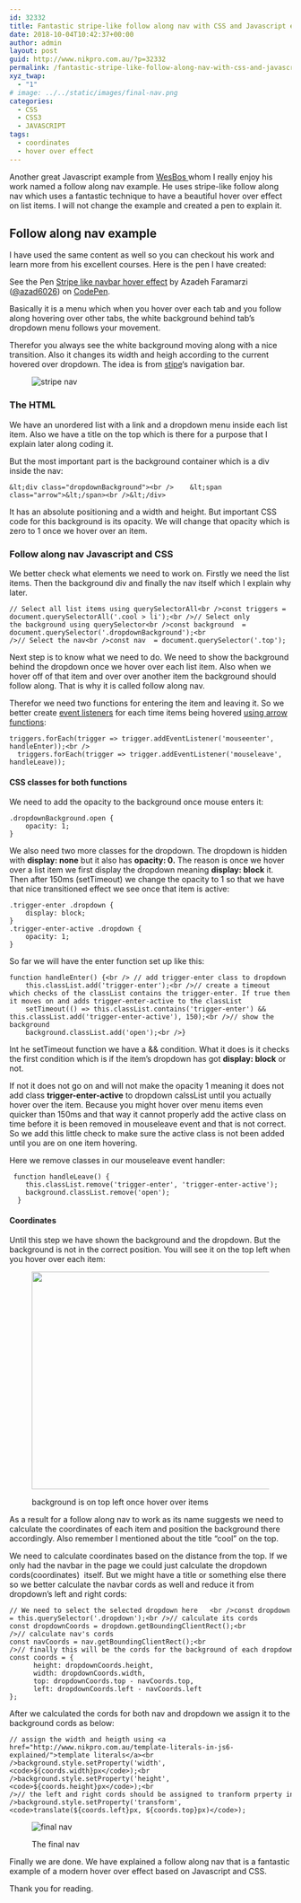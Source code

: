 ```yaml
---
id: 32332
title: Fantastic stripe-like follow along nav with CSS and Javascript explained
date: 2018-10-04T10:42:37+00:00
author: admin
layout: post
guid: http://www.nikpro.com.au/?p=32332
permalink: /fantastic-stripe-like-follow-along-nav-with-css-and-javascript-explained/
xyz_twap:
  - "1"
# image: ../../static/images/final-nav.png
categories:
  - CSS
  - CSS3
  - JAVASCRIPT
tags:
  - coordinates
  - hover over effect
---
```

Another great Javascript example from <a href="http://wesbos.com" target="_blank" rel="noopener noreferrer">WesBos </a>whom I really enjoy his work named a follow along nav example. He uses stripe-like follow along nav which uses a fantastic technique to have a beautiful hover over effect on list items. I will not change the example and created a pen to explain it.

## Follow along nav example

I have used the same content as well so you can checkout his work and learn more from his excellent courses. Here is the pen I have created:

<p data-height="500" data-theme-id="0" data-slug-hash="QZNEdq" data-default-tab="css,result" data-user="azad6026" data-pen-title="Stripe like navbar hover effect" class="codepen">
  See the Pen <a href="https://codepen.io/azad6026/pen/QZNEdq/">Stripe like navbar hover effect</a> by Azadeh Faramarzi (<a href="https://codepen.io/azad6026">@azad6026</a>) on <a href="https://codepen.io">CodePen</a>.
</p>

Basically it is a menu which when you hover over each tab and you follow along hovering over other tabs, the white background behind tab&#8217;s dropdown menu follows your movement.

Therefor you always see the white background moving along with a nice transition. Also it changes its width and heigh according to the current hovered over dropdown. The idea is from <a href="http://stripe.com" target="_blank" rel="noopener noreferrer">stipe</a>&#8216;s navigation bar.<figure class="wp-block-image">

<img src="http://www.nikpro.com.austipe-nav.png" alt="stripe nav" class="wp-image-32336" srcset="http://testgatsby.localstipe-nav.png 1400w, http://testgatsby.localstipe-nav-300x171.png 300w, http://testgatsby.localstipe-nav-768x439.png 768w, http://testgatsby.localstipe-nav-1024x585.png 1024w" sizes="(max-width: 1400px) 100vw, 1400px" /> </figure> 

### The HTML

We have an unordered list with a link and a dropdown menu inside each list item. Also we have a title on the top which is there for a purpose that I explain later along coding it.

But the most important part is the background container which is a div inside the nav:


```
&lt;div class="dropdownBackground"><br />    &lt;span class="arrow">&lt;/span><br />&lt;/div>
```


It has an absolute positioning and a width and height. But important CSS code for this background is its opacity. We will change that opacity which is zero to 1 once we hover over an item.

### Follow along nav Javascript and CSS

We better check what elements we need to work on. Firstly we need the list items. Then the background div and finally the nav itself which I explain why later.


```
// Select all list items using querySelectorAll<br />const triggers = document.querySelectorAll('.cool > li');<br />// Select only the background using querySelector<br />const background  = document.querySelector('.dropdownBackground');<br />// Select the nav<br />const nav  = document.querySelector('.top');
```


Next step is to know what we need to do. We need to show the background behind the dropdown once we hover over each list item. Also when we hover off of that item and over over another item the background should follow along. That is why it is called follow along nav.

Therefor we need two functions for entering the item and leaving it. So we better create [event listeners](http://www.nikpro.com.au/event-handlers-and-event-listeners-in-javascript-part-1/) for each time items being hovered [using arrow functions](http://www.nikpro.com.au/some-arrow-function-benefits-with-examples-explained/):


```
triggers.forEach(trigger => trigger.addEventListener('mouseenter', handleEnter));<br />
  triggers.forEach(trigger => trigger.addEventListener('mouseleave', handleLeave));
```


#### CSS classes for both functions

We need to add the opacity to the background once mouse enters it:


```
.dropdownBackground.open {
    opacity: 1;
}
```


We also need two more classes for the dropdown. The dropdown is hidden with **display: none** but it also has **opacity: 0.** The reason is once we hover over a list item we first display the dropdown meaning **display: block** it. Then after 150ms (setTimeout) we change the opacity to 1 so that we have that nice transitioned effect we see once that item is active:


```
.trigger-enter .dropdown {
    display: block;
}
.trigger-enter-active .dropdown {
    opacity: 1;
}
```


So far we will have the enter function set up like this:


```
function handleEnter() {<br /> // add trigger-enter class to dropdown
    this.classList.add('trigger-enter');<br />// create a timeout which checks of the classList contains the trigger-enter. If true then it moves on and adds trigger-enter-active to the classList
    setTimeout(() => this.classList.contains('trigger-enter') && this.classList.add('trigger-enter-active'), 150);<br />// show the background
    background.classList.add('open');<br />}
```


Int he setTimeout function we have a && condition. What it does is it checks the first condition which is if the item&#8217;s dropdown has got **display: block** or not. 

If not it does not go on and will not make the opacity 1 meaning it does not add class **trigger-enter-active** to dropdown calssList until you actually hover over the item. Because you might hover over menu items even quicker than 150ms and that way it cannot properly add the active class on time before it is been removed in mouseleave event and that is not correct. So we add this little check to make sure the active class is not been added until you are on one item hovering.

Here we remove classes in our mouseleave event handler:


```
 function handleLeave() {
    this.classList.remove('trigger-enter', 'trigger-enter-active');
    background.classList.remove('open');
  }
```


#### Coordinates

Until this step we have shown the background and the dropdown. But the background is not in the correct position. You will see it on the top left when you hover over each item:<figure class="wp-block-image is-resized">

<img src="http://www.nikpro.com.aubackground-shown.png" alt="" class="wp-image-32333" width="580" height="388" srcset="http://testgatsby.localbackground-shown.png 434w, http://testgatsby.localbackground-shown-300x200.png 300w" sizes="(max-width: 580px) 100vw, 580px" /> <figcaption>background is on top left once hover over items</figcaption></figure> 

As a result for a follow along nav to work as its name suggests we need to calculate the coordinates of each item and position the background there accordingly. Also remember I mentioned about the title &#8220;cool&#8221; on the top.

We need to calculate coordinates based on the distance from the top. If we only had the navbar in the page we could just calculate the dropdown cords(coordinates)  itself. But we might have a title or something else there so we better calculate the navbar cords as well and reduce it from dropdown&#8217;s left and right cords:


```
// We need to select the selected dropdown here   <br />const dropdown = this.querySelector('.dropdown');<br />// calculate its cords
const dropdownCoords = dropdown.getBoundingClientRect();<br />// calculate nav's cords
const navCoords = nav.getBoundingClientRect();<br />// finally this will be the cords for the background of each dropdown
const coords = {
      height: dropdownCoords.height,
      width: dropdownCoords.width,
      top: dropdownCoords.top - navCoords.top,
      left: dropdownCoords.left - navCoords.left
};
```


After we calculated the cords for both nav and dropdown we assign it to the background cords as below:


```
// assign the width and heigth using <a href="http://www.nikpro.com.au/template-literals-in-js6-explained/">template literals</a><br />background.style.setProperty('width', <code>${coords.width}px</code>);<br />background.style.setProperty('height', <code>${coords.height}px</code>);<br />// the left and right cords should be assigned to tranform prperty in CSS<br />background.style.setProperty('transform', <code>translate(${coords.left}px, ${coords.top}px)</code>);
```
<figure class="wp-block-image">

<img src="http://www.nikpro.com.aufinal-nav.png" alt="final nav" class="wp-image-32335" srcset="http://testgatsby.localfinal-nav.png 820w, http://testgatsby.localfinal-nav-300x155.png 300w, http://testgatsby.localfinal-nav-768x398.png 768w" sizes="(max-width: 820px) 100vw, 820px" /> <figcaption>The final nav</figcaption></figure> 

Finally we are done. We have explained a follow along nav that is a fantastic example of a modern hover over effect based on Javascript and CSS.

Thank you for reading.